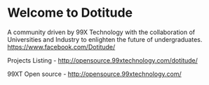 # Welcome to Dotitude
A community driven by 99X Technology with the collaboration of Universities and Industry to enlighten the future of undergraduates. https://www.facebook.com/Dotitude/ 

Projects Listing - http://opensource.99xtechnology.com/dotitude/

99XT Open source - http://opensource.99xtechnology.com/

